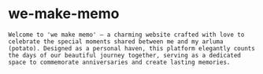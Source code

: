 # we-make-memo

`Welcome to 'we make memo' – a charming website crafted with love to celebrate the special moments shared between me and my arluma (potato). Designed as a personal haven, this platform elegantly counts the days of our beautiful journey together, serving as a dedicated space to commemorate anniversaries and create lasting memories.`
